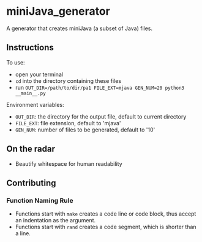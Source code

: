 # miniJava_generator

A generator that creates miniJava (a subset of Java) files.

## Instructions

To use:

- open your terminal
- `cd` into the directory containing these files
- run `OUT_DIR=/path/to/dir/pa1 FILE_EXT=mjava GEN_NUM=20 python3 __main__.py`

Environment variables:

- `OUT_DIR`: the directory for the output file, default to current directory
- `FILE_EXT`: file extension, default to 'mjava'
- `GEN_NUM`: number of files to be generated, default to '10'

## On the radar

- Beautify whitespace for human readability

## Contributing

### Function Naming Rule

- Functions start with `make` creates a code line or code block, thus accept an indentation as the argument.
- Functions start with `rand` creates a code segment, which is shorter than a line.

